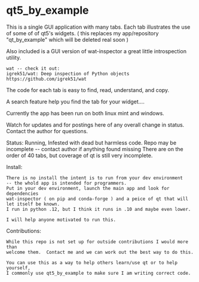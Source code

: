 # qt5_by_example

This is a single GUI application with many tabs.  Each tab illustrates the
use of some of of qt5's widgets. ( this replaces my app/repository "qt_by_example" which will
be deleted real soon )

Also included is a GUI version of wat-inspector a great little introspection
utility.

    wat -- check it out:
    igrek51/wat: Deep inspection of Python objects
    https://github.com/igrek51/wat
    
The code for each tab is easy to find, read, understand, and copy.

A search feature help you find the tab for your widget....

Currently the app has been run on both linux mint and windows.

Watch for updates and for postings here of any overall change in status.
Contact the author for questions.

Status:
    Running, 
    Infested with dead but harmless code.
    Repo may be incomplete -- contact author if anything found missing
    There are on the order of 40 tabs, but coverage of qt is still very
    incomplete.
 
Install:

    There is no install the intent is to run from your dev environment
    -- the whold app is intended for programmers.
    Put in your dev environment, launch the main app and look for dependencies
    wat-inspector ( on pip and conda-forge ) and a peice of qt that will
    let itself be known.
    I run in python .12, but I think it runs in .10 and maybe even lower.

    I will help anyone motivated to run this.

Contributions:

    While this repo is not set up for outside contributions I would more than
    welcome them.  Contact me and we can work out the best way to do this.

    You can use this as a way to help others learn/use qt or to help yourself,
    I commonly use qt5_by_example to make sure I am writing correct code.

    
